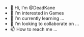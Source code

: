 - 👋 Hi, I’m @DeadKane
- 👀 I’m interested in Games
- 🌱 I’m currently learning ...
- 💞️ I’m looking to collaborate on ...
- 📫 How to reach me ...

<!---
TheDeadKane/TheDeadKane is a ✨ special ✨ repository because its `README.md` (this file) appears on your GitHub profile.
You can click the Preview link to take a look at your changes.
--->
